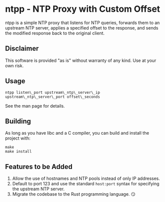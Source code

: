 # ntpp - NTP Proxy with Custom Offset

ntpp is a simple NTP proxy that listens for NTP queries, forwards them to an
upstream NTP server, applies a specified offset to the response, and sends the
modified response back to the original client.

## Disclaimer

This software is provided "as is" without warranty of any kind. Use at your own
risk.

## Usage

```
ntpp listen\_port upstream\_ntp\_server\_ip upstream\_ntp\_server\_port offset\_seconds
```

See the man page for details.

## Building

As long as you have libc and a C compiler, you can build and install the project
with:

```
make
make install
```

## Features to be Added

1. Allow the use of hostnames and NTP pools instead of only IP addresses.
1. Default to port 123 and use the standard `host:port` syntax for specifying
   the upstream NTP server.
1. Migrate the codebase to the Rust programming language. 😏
